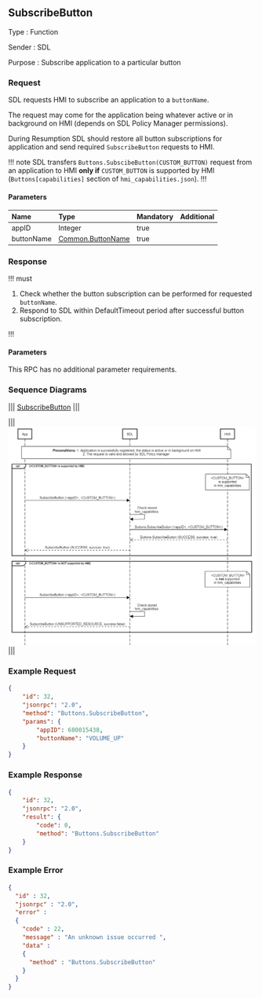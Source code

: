## SubscribeButton

Type
: Function  

Sender
: SDL

Purpose
: Subscribe application to a particular button

### Request
SDL requests HMI to subscribe an application to a `buttonName`.

The request may come for the application being whatever active or in background on HMI (depends on SDL Policy Manager permissions).

During Resumption SDL should restore all button subscriptions for application and send required `SubscribeButton` requests to HMI.

!!! note
SDL transfers `Buttons.SubscibeButton(CUSTOM_BUTTON)` request from an application to HMI **only if** `CUSTOM_BUTTON` is supported by HMI (`Buttons[capabilities]` section of `hmi_capabilities.json`).
!!!

#### Parameters

|Name|Type|Mandatory|Additional|
|:---|:---|:--------|:---------|
|appID|Integer|true||
|buttonName|[Common.ButtonName](../../common/enums/#buttonname)|true||

### Response

!!! must
1. Check whether the button subscription can be performed for requested `buttonName`. 
2. Respond to SDL within DefaultTimeout period after successful button subscription.

!!!

#### Parameters
This RPC has no additional parameter requirements.

### Sequence Diagrams
|||
[SubscribeButton](./assets/SubscribeButton.png)
|||

|||
![SubscribeCUSTOM_BUTTON](./assets/SubscribeCUSTOM_BUTTON.png) 
||| 

### Example Request

```json
{
    "id": 32,
    "jsonrpc": "2.0",
    "method": "Buttons.SubscribeButton",
    "params": {
        "appID": 680015438,
        "buttonName": "VOLUME_UP"
    }
}
```

### Example Response

```json
{
    "id": 32,
    "jsonrpc": "2.0",
    "result": {
        "code": 0,
        "method": "Buttons.SubscribeButton"
    }
}
```

### Example Error 

```json
{
  "id" : 32,
  "jsonrpc" : "2.0",
  "error" :
  {
    "code" : 22,
    "message" : "An unknown issue occurred ",
    "data" :
    {
      "method" : "Buttons.SubscribeButton"
    }
  }
}
```